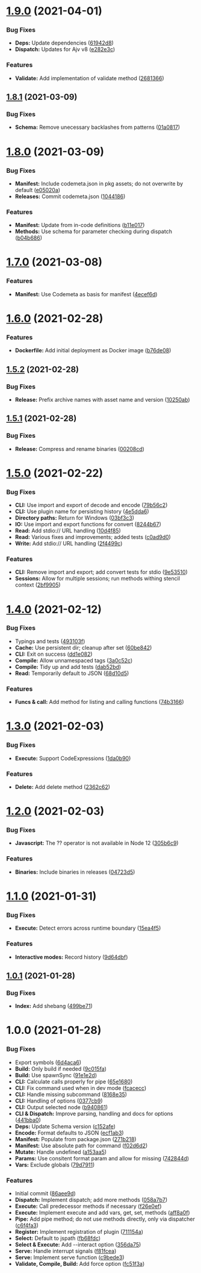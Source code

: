 # [1.9.0](https://github.com/stencila/jesta/compare/v1.8.1...v1.9.0) (2021-04-01)


### Bug Fixes

* **Deps:** Update dependencies ([61942d8](https://github.com/stencila/jesta/commit/61942d873a02824df74694da3d0da4ae30c6866e))
* **Dispatch:** Updates for Ajv v8 ([e282e3c](https://github.com/stencila/jesta/commit/e282e3c03bc1fae4b1ff505ca789ad0dfac8666a))


### Features

* **Validate:** Add implementation of validate method ([2681366](https://github.com/stencila/jesta/commit/2681366f5688847a0f971aa115c35310d921b1a9))

## [1.8.1](https://github.com/stencila/jesta/compare/v1.8.0...v1.8.1) (2021-03-09)


### Bug Fixes

* **Schema:** Remove unecessary backlashes from patterns ([01a0817](https://github.com/stencila/jesta/commit/01a0817ea7b8260fc044116573e7371bf4dbe731))

# [1.8.0](https://github.com/stencila/jesta/compare/v1.7.0...v1.8.0) (2021-03-09)


### Bug Fixes

* **Manifest:** Include codemeta.json in pkg assets; do not overwrite by default ([e05020a](https://github.com/stencila/jesta/commit/e05020a53c48e19200cb56737ceff9b7cd2dc632))
* **Releases:** Commit codemeta.json ([1044186](https://github.com/stencila/jesta/commit/1044186d5d2064c7248b52f0bfb638d8fab29d88))


### Features

* **Manifest:** Update from in-code definitions ([b11e017](https://github.com/stencila/jesta/commit/b11e017b3434d66c9924286501731ad1230a8fbb))
* **Methods:** Use schema for parameter checking during dispatch ([b04b686](https://github.com/stencila/jesta/commit/b04b68654d6c5c1f0031cfb10611646c7193dddb))

# [1.7.0](https://github.com/stencila/jesta/compare/v1.6.0...v1.7.0) (2021-03-08)


### Features

* **Manifest:** Use Codemeta as basis for manifest ([4ecef6d](https://github.com/stencila/jesta/commit/4ecef6de0031a916562c17453263af874f99dd9b))

# [1.6.0](https://github.com/stencila/jesta/compare/v1.5.2...v1.6.0) (2021-02-28)


### Features

* **Dockerfile:** Add initial deployment as Docker image ([b76de08](https://github.com/stencila/jesta/commit/b76de08d8b6e50ee7f85c4c82518f05dac6de5a8))

## [1.5.2](https://github.com/stencila/jesta/compare/v1.5.1...v1.5.2) (2021-02-28)


### Bug Fixes

* **Release:** Prefix archive names with asset name and version ([10250ab](https://github.com/stencila/jesta/commit/10250ab4e25d8a1a114364b396912fe9f9ceca3f))

## [1.5.1](https://github.com/stencila/jesta/compare/v1.5.0...v1.5.1) (2021-02-28)


### Bug Fixes

* **Release:** Compress and rename binaries ([00208cd](https://github.com/stencila/jesta/commit/00208cd3c76b382ef940e982aa5c48733e054865))

# [1.5.0](https://github.com/stencila/jesta/compare/v1.4.0...v1.5.0) (2021-02-22)


### Bug Fixes

* **CLI:** Use import and export of decode and encode ([79b56c2](https://github.com/stencila/jesta/commit/79b56c28df20d671891538781632361076bf2774))
* **CLI:** Use plugin name for persisting history ([4e5dda6](https://github.com/stencila/jesta/commit/4e5dda6acb4d63149f3d0e08c18abb2c005351f8))
* **Directory paths:** Return for Windows ([03bf3c3](https://github.com/stencila/jesta/commit/03bf3c3ea495e9094a728aa00af2ddf55ef80e62))
* **IO:** Use import and export functions for convert ([8244b67](https://github.com/stencila/jesta/commit/8244b67df81bce176241121ee7bfac6f6a717830))
* **Read:** Add stdio:// URL handling ([10d4f85](https://github.com/stencila/jesta/commit/10d4f85fe5d42e64d1a42c1e896c3dcd32775fc9))
* **Read:** Various fixes and improvements; added tests ([c0ad9d0](https://github.com/stencila/jesta/commit/c0ad9d0dbe9b904f493fb2efd1d2c5261f768caf))
* **Write:** Add stdio:// URL handling ([2f4499c](https://github.com/stencila/jesta/commit/2f4499cface24ef83959ef0ec1a85214c64d2ab7))


### Features

* **CLI:** Remove import and export; add convert tests for stdio ([9e53510](https://github.com/stencila/jesta/commit/9e535109a7beccfa52513eaf7f5450b7eb2c647a))
* **Sessions:** Allow for multiple sessions; run methods withing stencil context ([2bf9905](https://github.com/stencila/jesta/commit/2bf9905dcaa833ce68371324a23c0f4a164d4ad2))

# [1.4.0](https://github.com/stencila/jesta/compare/v1.3.0...v1.4.0) (2021-02-12)


### Bug Fixes

* Typings and tests ([493103f](https://github.com/stencila/jesta/commit/493103ff74d0843cc252b241ba3d852f7fc245e8))
* **Cache:** Use persistent dir; cleanup after set ([60be842](https://github.com/stencila/jesta/commit/60be842bae939d9faf51d3f78f8131ac6ae7fb30))
* **CLI:** Exit on success ([dd1e082](https://github.com/stencila/jesta/commit/dd1e08205bca9fc5e8894601684cff550d463bc9))
* **Compile:** Allow unnamespaced tags ([3a0c52c](https://github.com/stencila/jesta/commit/3a0c52c6d6861aa791bec97e39f9230e6c51d1eb))
* **Compile:** Tidy up and add tests ([dab52bd](https://github.com/stencila/jesta/commit/dab52bdc4657f3edab6bdb12814aec15d1c777b7))
* **Read:** Temporarily default to JSON ([68d10d5](https://github.com/stencila/jesta/commit/68d10d57049530e050e0ac9c3308085fd0f43b87))


### Features

* **Funcs & call:** Add method for listing and calling functions ([74b3166](https://github.com/stencila/jesta/commit/74b3166c0692c44ee0b27fd53b586b41534d7244))

# [1.3.0](https://github.com/stencila/jesta/compare/v1.2.0...v1.3.0) (2021-02-03)


### Bug Fixes

* **Execute:** Support CodeExpressions ([1da0b90](https://github.com/stencila/jesta/commit/1da0b90f88573efe0f057726ca526b899eca94a0))


### Features

* **Delete:** Add delete method ([2362c62](https://github.com/stencila/jesta/commit/2362c62776546c37f9b1d0ed93afd2d66391eb99))

# [1.2.0](https://github.com/stencila/jesta/compare/v1.1.0...v1.2.0) (2021-02-03)


### Bug Fixes

* **Javascript:** The ?? operator is not available in Node 12 ([305b6c9](https://github.com/stencila/jesta/commit/305b6c998aab73dfbef23b651ea9e8f73bfcfc5d))


### Features

* **Binaries:** Include binaries in releases ([04723d5](https://github.com/stencila/jesta/commit/04723d5fdbe02b82eb73db7d3657f26f546f06bd))

# [1.1.0](https://github.com/stencila/jesta/compare/v1.0.1...v1.1.0) (2021-01-31)


### Bug Fixes

* **Execute:** Detect errors across runtime boundary ([15ea4f5](https://github.com/stencila/jesta/commit/15ea4f5ae7a9b63838212346d6dc709c1a4714c1))


### Features

* **Interactive modes:** Record history ([9d64dbf](https://github.com/stencila/jesta/commit/9d64dbf730b916c5c40157d80cec594a043a36b5))

## [1.0.1](https://github.com/stencila/jesta/compare/v1.0.0...v1.0.1) (2021-01-28)


### Bug Fixes

* **Index:** Add shebang ([499be71](https://github.com/stencila/jesta/commit/499be715a035c007d6175c7a3af3a2a775efa2fc))

# 1.0.0 (2021-01-28)


### Bug Fixes

* Export symbols ([6d4aca6](https://github.com/stencila/jesta/commit/6d4aca617ef2896e5e4738c09ed004b09f0cdc2e))
* **Build:** Only build if needed ([9c015fa](https://github.com/stencila/jesta/commit/9c015fa6ddde48f4ec67e4042e4c70d47ba29dd7))
* **Build:** Use spawnSync ([91e1e2d](https://github.com/stencila/jesta/commit/91e1e2d08aaf5d760d9930a897a8e22d9d244660))
* **CLI:** Calculate calls properly for pipe ([65e1680](https://github.com/stencila/jesta/commit/65e1680b5973cab45e812d5326eaa30998b2e9e5))
* **CLI:** Fix command used when in dev mode ([fcacecc](https://github.com/stencila/jesta/commit/fcacecc26bc6fa15c5ff1e965eda810e01317748))
* **CLI:** Handle missing subcommand ([8168e35](https://github.com/stencila/jesta/commit/8168e35495f5b164576b99ff88540fea1dc4d7e7))
* **CLI:** Handling of options ([0377cb9](https://github.com/stencila/jesta/commit/0377cb95b830a26dfcb4ee2111f92d0736dbb4ca))
* **CLI:** Output selected node ([b940861](https://github.com/stencila/jesta/commit/b9408610c3eff1b4a5e84085a54fe5fc4fcb15d9))
* **CLI & Dispatch:** Improve parsing, handling and docs for options ([441bba0](https://github.com/stencila/jesta/commit/441bba0ae014886cb0357b14fae2c75a69919c78))
* **Deps:** Update Schema version ([c152afe](https://github.com/stencila/jesta/commit/c152afebf25928777f45c72354ac5cf1aba9c6d0))
* **Encode:** Format defaults to JSON ([ecf1ab3](https://github.com/stencila/jesta/commit/ecf1ab32ead0b16ee9afd4475734590e88a5e240))
* **Manifest:** Populate from package.json ([271b218](https://github.com/stencila/jesta/commit/271b218ccdaa09629ec7d70c0640155f021adead))
* **Manifest:** Use absolute path for command ([f02d6d2](https://github.com/stencila/jesta/commit/f02d6d27dccb393223a22109a69b002593577b5c))
* **Mutate:** Handle undefined ([a153aa5](https://github.com/stencila/jesta/commit/a153aa534719a74b07ed383cedaaa49ba1cb7dd8))
* **Params:** Use consitent format param and allow for missing ([742844d](https://github.com/stencila/jesta/commit/742844d70f84e99dfbc430ad3e8458c3fb8da663))
* **Vars:** Exclude globals ([79d7911](https://github.com/stencila/jesta/commit/79d7911bb6c25408193f09030bf8fcd8e28521f3))


### Features

* Initial commit ([86aee9d](https://github.com/stencila/jesta/commit/86aee9dc88579ecf74348cdd56f60d89f421e5d5))
* **Dispatch:** Implement dispatch; add more methods ([058a7b7](https://github.com/stencila/jesta/commit/058a7b79ee66079ab9dbb0c84332a2ab3e29f472))
* **Execute:** Call predecessor methods if necessary ([f26e0ef](https://github.com/stencila/jesta/commit/f26e0efbc037317eb0e69e5630723e37e174ff17))
* **Execute:** Implement execute and add vars, get, set, methods ([aff8a0f](https://github.com/stencila/jesta/commit/aff8a0f08afe16b7d2673f9001e90d88d4a7e0d1))
* **Pipe:** Add pipe method; do not use methods directly, only via dispatcher ([c6f4fa3](https://github.com/stencila/jesta/commit/c6f4fa359d9c713ef5b8621625e9965dbecbf2c3))
* **Register:** Implement registration of plugin ([711154a](https://github.com/stencila/jesta/commit/711154afa91b9cefdc1b13745614da6672540b8b))
* **Select:** Default to jspath ([fb68fdc](https://github.com/stencila/jesta/commit/fb68fdcf99edd99b40044989cb672c0b94936186))
* **Select & Execute:** Add --interact option ([356da75](https://github.com/stencila/jesta/commit/356da75c5242d65d41bd0ed0a15e775355beb815))
* **Serve:** Handle interrupt signals ([f81fcea](https://github.com/stencila/jesta/commit/f81fcea79bdd1920e6de623c8a9490f227b070db))
* **Serve:** Implement serve function ([c9bede3](https://github.com/stencila/jesta/commit/c9bede3a7b1fee3f89a9e037e016f9f06876b839))
* **Validate, Compile, Build:** Add force option ([fc51f3a](https://github.com/stencila/jesta/commit/fc51f3ad3c402383fd89ac961326df247b5f96eb))
